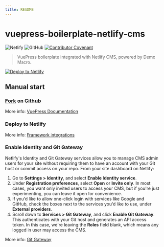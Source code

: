 ```yaml
---
title: README
---
```


# vuepress-boilerplate-netlify-cms

![Netlify](https://img.shields.io/netlify/271f5a7f-5024-4e8e-96de-4d49584fae2b)
![GitHub](https://img.shields.io/github/license/DemoMacro/vuepress-boilerplate-netlify-cms)
[![Contributor Covenant](https://img.shields.io/badge/Contributor%20Covenant-2.1-4baaaa.svg)](https://www.contributor-covenant.org/version/2/1/code_of_conduct/)

> VuePress boilerplate integrated with Netlify CMS, powered by Demo Macro.

<!-- Markdown snippet -->

[![Deploy to Netlify](https://www.netlify.com/img/deploy/button.svg)](https://app.netlify.com/start/deploy?repository=https://github.com/DemoMacro/vuepress-boilerplate-netlify-cms&stack=cms)

## Manual start

### [Fork](https://github.com/DemoMacro/vuepress-boilerplate-netlify-cms/fork) on Github

More info: [VuePress Documentation](https://vuepress.vuejs.org/)

### Deploy to Netlify

More info: [Framework integrations](https://docs.netlify.com/integrations/frameworks/#vuepress)

### Enable Identity and Git Gateway

Netlify's Identity and Git Gateway services allow you to manage CMS admin users for your site without requiring them to have an account with your Git host or commit access on your repo. From your site dashboard on Netlify:

1. Go to **Settings > Identity**, and select **Enable Identity service**.
2. Under **Registration preferences**, select **Open** or **Invite only**. In most cases, you want only invited users to access your CMS, but if you're just experimenting, you can leave it open for convenience.
3. If you'd like to allow one-click login with services like Google and GitHub, check the boxes next to the services you'd like to use, under **External providers**.
4. Scroll down to **Services > Git Gateway**, and click **Enable Git Gateway**. This authenticates with your Git host and generates an API access token. In this case, we're leaving the **Roles** field blank, which means any logged in user may access the CMS.

More info: [Git Gateway](https://docs.netlify.com/visitor-access/git-gateway/)
